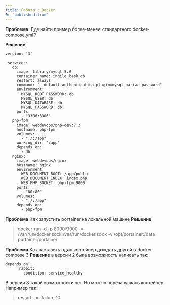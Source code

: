 ```yaml
---
title: Работа с Docker
0: 'published:true'
---
```


**Проблема:** Где найти пример более-менее стандартного docker-compose.yml?

**Решение**

```
version: '3'
 
 services:
   db:
     image: library/mysql:5.6
     container_name: ingile_bask_db
     restart: always
     command: "--default-authentication-plugin=mysql_native_password"
     environment:
       MYSQL_ROOT_PASSWORD: db
       MYSQL_USER: db
       MYSQL_DATABASE: db
       MYSQL_PASSWORD: db
     ports:
       - "3306:3306"
   php-fpm:
     image: webdevops/php-dev:7.3
     hostname: php-fpm
     volumes:
       - "./:/app"
     working_dir: "/app"
     depends_on:
       - db
   nginx:
     image: webdevops/nginx
     hostname: nginx
     environment:
       WEB_DOCUMENT_ROOT: /app/public
       WEB_DOCUMENT_INDEX: index.php
       WEB_PHP_SOCKET: php-fpm:9000
     ports:
       - "80:80"
     volumes:
       - "./:/app"
     depends_on:
       - php-fpm
```
 
**Проблема** Как запустить portainer на локальной машине 
**Решение** 
>docker run -d -p 8090:9000 -v /var/run/docker.sock:/var/run/docker.sock -v /opt/portainer:/data portainer/portainer

**Проблема** Как заставить один контейнер дождать другой в docker-compose 3
**Решение** 
в версии  2 была возможность написать так:
```
depends_on:
      rabbit:
        condition: service_healthy
```
 В версии 3 такой возможности нет. Но можно перезапускать контейнер. Например так:
 > restart: on-failure:10
